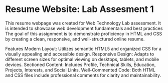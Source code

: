 # Resume Website: Lab Assesment 1
This resume webpage was created for Web Technology Lab assessment. It is intended to showcase web development fundamentals and best practices
The goal of this assignment is to demonstrate proficiency in HTML and CSS by creating a clean, responsive, and well-structured online resume.

Features
Modern Layout: Utilizes semantic HTML5 and organized CSS for a visually appealing and accessible design.
Responsive Design: Adapts to different screen sizes for optimal viewing on desktops, tablets, and mobile devices.
Sectioned Content: Includes Profile, Technical Skills, Education, Projects, Interests, and Social Links.
Well-Commented Code: Both HTML and CSS files include professional comments for clarity and maintainability.
